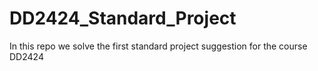 # DD2424_Standard_Project
In this repo we solve the first standard project suggestion for the course DD2424
